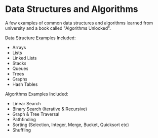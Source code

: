 # Data Structures and Algorithms
A few examples of common data structures and algorithms learned from university and a book called "Algorithms Unlocked".

Data Structure Examples Included:

- Arrays
- Lists
- Linked Lists
- Stacks
- Queues
- Trees
- Graphs
- Hash Tables

Algorithms Examples Included:

- Linear Search
- Binary Search (Iterative & Recursive)
- Graph & Tree Traversal
- Pathfinding
- Sorting (Selection, Integer, Merge, Bucket, Quicksort etc)
- Shuffling 
